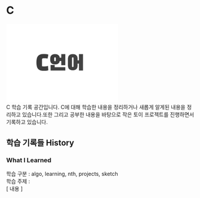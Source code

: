 <h1>C</h1>
<div class="image-container">
    <img src="./images/post-c-logo.png" width="300px" />
</div>
C 학습 기록 공간입니다.
C에 대해 학습한 내용을 정리하거나 새롭게 알게된 내용을 정리하고 있습니다.또한 그리고 공부한 내용을 바탕으로 작은 토이 프로젝트를 진행하면서 기록하고 있습니다.



<h2>학습 기록들 History</h2>

<h3>What I Learned</h3>
학습 구분 : algo, learning, nth, projects, sketch <br>
학습 주제 : <br>
[ 내용 ] <br>
